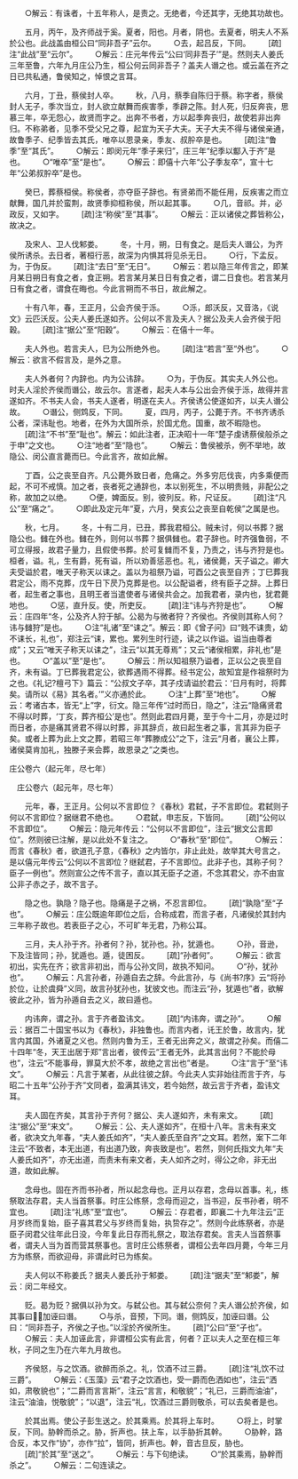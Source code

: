 <!-- { "loadSidebar": true } -->
　　○解云：有诛者，十五年称人，是责之。无绝者，今还其字，无绝其功故也。

　　五月，丙午，及齐师战于奚。夏者，阳也。月者，阴也。去夏者，明夫人不系於公也。此战盖由桓公曰“同非吾子”云尔。
　　○去，起吕反，下同。
　　[疏]注“此战”至“云尔”。
　　○解云：庄元年传云“公曰‘同非吾子’”是。然则夫人姜氏三年至鲁，六年九月庄公乃生，桓公何云同非吾子？盖夫人谮之也。或云盖在齐之日已共私通，鲁侯知之，悼恨之言耳。

　　六月，丁丑，蔡侯封人卒。
　　秋，八月，蔡季自陈归于蔡。称字者，蔡侯封人无子，季次当立，封人欲立献舞而疾害季，季辟之陈。封人死，归反奔丧，思慕三年，卒无怨心，故贤而字之。出奔不书者，方以起季奔丧归，故使若非出奔归。不称弟者，见季不受父兄之尊，起宜为天子大夫。天子大夫不得与诸侯亲通，故鲁季子、纪季皆去其氏，唯卒以恩录亲，季友、叔肸卒是也。
　　[疏]注“鲁季”至“其氏”。
　　○解云：即闵元年“季子来归”，庄三年“纪季以酅入于齐”是也。
　　○“唯卒”至“是也”。
　　○解云：即僖十六年“公子季友卒”，宣十七年“公弟叔肸卒”是也。

　　癸巳，葬蔡桓侯。称侯者，亦夺臣子辞也。有贤弟而不能任用，反疾害之而立献舞，国几并於蛮荆，故贤季抑桓称侯，所以起其事。
　　○几，音祁。并，必政反，又如字。
　　[疏]注“称侯”至“其事”。
　　○解云：正以诸侯之葬皆称公，故决之。

　　及宋人、卫人伐邾娄。
　　冬，十月，朔，日有食之。是后夫人谮公，为齐侯所诱杀。去日者，著桓行恶，故深为内惧其将见杀无日。
　　○行，下孟反。为，于伪反。
　　[疏]注“去日”至“无日”。
　　○解云：若以隐三年传言之，即某月某日朔日有食之者，食正朔。若言某月某日日有食之者，谓二日食也。若言某月日有食之者，谓食在晦也。今此言朔而不书日，故此解之。

　　十有八年，春，王正月，公会齐侯于泺。
　　○泺，郎沃反，又音洛，《说文》云匹沃反。公夫人姜氏遂如齐。公何以不言及夫人？据公及夫人会齐侯于阳穀。
　　[疏]注“据公”至“阳穀”。
　　○解云：在僖十一年。

　　夫人外也。若言夫人，巳为公所绝外也。
　　[疏]注“若言”至“外也”。
　　○解云：欲言不假言及，是外之意。

　　夫人外者何？内辞也。内为公讳辞。
　　○为，于伪反。其实夫人外公也。时夫人淫於齐侯而谮公，故云尔。言遂者，起夫人本与公出会齐侯于泺，故得并言遂如齐。不书夫人会，书夫人遂者，明遂在夫人。齐侯诱公使遂如齐，以夫人谮公故。
　　○谮公，侧鸩反，下同。
　　夏，四月，丙子，公薨于齐。不书齐诱杀公者，深讳耻也。地者，在外为大国所杀，於国尤危。国重，故不暇隐也。
　　[疏]注“不书”至“耻也”。解云：如此注者，正决昭十一年“楚子虔诱蔡侯般杀之于申”之文也。
　　○注“地者”至“隐也”。
　　○解云：鲁侯被杀，例不举地，故隐公、闵公直言薨而巳。今此言齐，故如此解。

　　丁酉，公之丧至自齐。凡公薨外致日者，危痛之。外多穷厄伐丧，内多乘便而起，不可不戒慎。加之者，丧者死之通辞也，本以别死生，不以明贵贱，非配公之称，故加之以绝。
　　○便，婢面反。别，彼列反。称，尺证反。
　　[疏]注“凡公”至“痛之”。
　　○即此及定元年“夏，六月，癸亥公之丧至自乾侯”之属是也。

　　秋，七月。
　　冬，十有二月，已丑，葬我君桓公。贼未讨，何以书葬？据隐公也。雠在外也。雠在外，则何以书葬？据俱雠也。君子辞也。时齐强鲁弱，不可立得报，故君子量力，且假使书葬。於可复雠而不复，乃责之，讳与齐狩是也。桓者，谥。礼，生有爵，死有谥，所以劝善惩恶也。礼，诸侯薨，天子谥之。卿大夫受谥於君，唯天子称天以诔之。盖以为祖祭乃谥，可酉公之丧至自齐；丁巳葬我君定公，雨不克葬，戊午日下昃乃克葬是也。以公配谥者，终有臣子之辞。上葬日者，起生者之事也，且明王者当遣使者与诸侯共会之。加我君者，录内也，犹君薨地也。
　　○惩，直升反。使，所吏反。
　　[疏]注“讳与齐狩是也”。
　　○解云：庄四年“冬，公及齐人狩于郜。公曷为与微者狩？齐侯也。齐侯则其称人何？讳与雠狩”是也。
　　○注“礼诸”至“诔之”。解云：即《曾子问》曰“贱不诔贵，幼不诔长，礼也”，郑注云“诔，累也。累列生时行迹，读之以作谥。谥当由尊者成”；又云“唯天子称天以诔之”，注云“以其无尊焉”；又云“诸侯相累，非礼也”是也。
　　○“盖以”至“是也”。
　　○解云：所以知祖祭乃谥者，正以公之丧至自齐，未有谥。丁巳葬我君定公，欲葬遇雨不得葬。经书定公，故知宜是作祖祭时为之也。《礼记?檀弓下》篇云：“公叔文子卒，其子戍请谥於君云：‘日月有时，将葬矣。请所以《易》其名者。’”义亦通於此。
　　○注“上葬”至“地也”。
　　○解云：考诸古本，皆无“上”字，衍文。隐三年传“过时而日，隐之”，注云“隐痛贤君不得以时葬，‘丁亥，葬齐桓公’是也”。然则此君四月薨，至于今十二月，亦是过时而日者，亦是痛其贤君不得以时葬，非其辞贞，故曰起生者之事，言其非为臣子矣。或者上葬为此上文之葬，若昭三年“葬滕成公”之下，注云“月者，襄公上葬，诸侯莫肯加礼，独滕子来会葬，故恩录之”之类也。

庄公卷六（起元年，尽七年）

　庄公卷六（起元年，尽七年）

　　元年，春，王正月。公何以不言即位？《春秋》君弑，子不言即位。君弑则子何以不言即位？据继君不绝也。
　　○君弑，申志反，下皆同。
　　[疏]“公何以不言即位”。
　　○解云：隐元年传云：“公何以不言即位”，注云“据文公言即位”。然则彼已注解，是以此处不复注之。
　　○“春秋”至“即位”。
　　○解云：而言《春秋》者，欲道孔子意，《春秋》之内皆尔，非止此处，故举其大号言之，是以僖元年传云“公何以不言即位？继弑君，子不言即位。此非子也，其称子何？臣子一例也”。然则宣公之传不言子，直以其无臣子之道，不念其君父，亦不由宣公非子赤之子，故不言子。

　　隐之也。孰隐？隐子也。隐痛是子之祸，不忍言即位。
　　[疏]“孰隐”至“子也”。
　　○解云：庄公既逾年即位之后，合称成君，而言子者，凡诸侯於其封内三年称子故也。若表臣子之心，不可旷年无君，乃称公耳。

　　三月，夫人孙于齐。孙者何？孙，犹孙也。孙，犹遁也。
　　○孙，音逊，下及注皆同；孙，犹遁也。遁，徒困反。
　　[疏]“孙者何”。
　　○解云：欲言初出，实先在齐；欲言非初出，而与公孙文同，故执不知问。
　　○“孙，犹孙也”。
　　○解云：凡言孙者，孙遁自去之辞。今此言孙，与《尚书?序》云“将孙於位，让於虞舜”义同，故言孙犹孙也，犹彼文也。而注云“孙，犹遁也”者，欲解彼此之孙，皆为孙遁自去之义，故曰遁也。

　　内讳奔，谓之孙。言于齐者盈讳文。
　　[疏]“内讳奔，谓之孙”。
　　○解云：据百二十国宝书以为《春秋》，非独鲁也。而言内者，讬王於鲁，故言内，犹言内其国，外诸夏之义也。然则内鲁为王，王者无出奔之义，故谓之孙矣。而僖二十四年“冬，天王出居于郑”言出者，彼传云“王者无外，此其言出何？不能於母也”，注云“不能事母，罪莫大於不孝，故绝之言出也”者是。
　　○注“言于”至“讳文”。
　　○解云：凡言于某者，从此往彼之辞。今此夫人实非始往而言于齐，与昭二十五年“公孙于齐”文同者，盈满其讳文，若今始然，故云言于齐者，盈讳文耳。

　　夫人固在齐矣，其言孙于齐何？据公、夫人遂如齐，未有来文。
　　[疏]注“据公”至“来文”。
　　○解云：公、夫人遂如齐”，在桓十八年。言未有来文者，欲决文九年春，“夫人姜氏如齐”，“夫人姜氏至自齐”之文耳。若然，案下二年注云“不致者，本无出道，有出道乃致，奔丧致是也”。若然，则何氏指文九年“夫人姜氏如齐”，亦无出道，而责未有来文者，夫人如齐之时，得公之命，非无出道，故如此解。

　　念母也。固在齐而书孙者，所以起念母也。正月以存君，念母以首事。礼，练祭取法存君，夫人当首祭事。时庄公练祭，念母而迎之，当书迎，反书孙者，明不宜也。
　　[疏]注“礼练”至“宜也”。
　　○解云：存君者，即襄二十九年注云“正月岁终而复始，臣子喜其君父与岁终而复始，执贽存之”。然则今此练祭者，亦是臣子闵君父往年此日没，今年复此日存而礼祭之，取法存君矣。言夫人当首祭事者，谓夫人当为首而营其祭事也。言时庄公练祭者，谓桓公去年四月薨，今年三月方为练祭，而欲迎母，非谓此时已为练矣。

　　夫人何以不称姜氏？据夫人姜氏孙于邾娄。
　　[疏]注“据夫”至“邾娄”，解云：闵二年经文。

　　贬。曷为贬？据俱以孙为文。与弑公也。其与弑公奈何？夫人谮公於齐侯，如其事曰，加诬曰谮。
　　○与杀，音预，下同。谮，侧鸩反，加诬曰谮。公曰：“同非吾子，齐侯之子也。”以淫於齐侯所生。
　　[疏]“公曰”至“子也”。
　　○解云：夫人加诬此言，非谓桓公实有此言，何者？正以夫人之至在桓三年秋，子同之生乃在六年九月故也。

　　齐侯怒，与之饮酒。欲醉而杀之。礼，饮酒不过三爵。
　　[疏]注“礼饮不过三爵”。
　　○解云：《玉藻》云“君子之饮酒也，受一爵而色洒如也”，注云“洒如，肃敬貌也”；“二爵而言言斯”，注云“言言，和敬貌”；“礼已，三爵而油油”，注云“油油，悦敬貌”；“以退”，注云“礼，饮酒过三爵则敬杀，可以去矣者是也。

　　於其出焉。使公子彭生送之。於其乘焉。於其将上车时。
　　○将上，时掌反，下同。胁幹而杀之。胁，折声也。扶上车，以手胁折其幹。
　　○胁幹，路合反，本又作“协”，亦作“拉”，皆同，折声也。幹，音古旦反，胁也。
　　[疏]“於其”至“送之”。
　　○解云：与下句绝读。
　　○“於其乘焉，胁幹而杀之”。
　　○解云：二句连读之。

